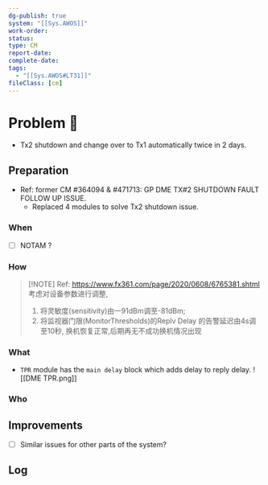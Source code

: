 ```yaml
---
dg-publish: true
system: "[[Sys.AWOS]]"
work-order:  
status: 
type: CM
report-date: 
complete-date: 
tags:
  - "[[Sys.AWOS#LT31]]"
fileClass: [cm]
---
```


# Problem 🐞
- Tx2 shutdown and change over to Tx1 automatically twice in 2 days.
## Preparation
- Ref: former CM #364094 & #471713:  GP DME TX#2 SHUTDOWN FAULT FOLLOW UP ISSUE.
	- Replaced 4 modules to solve Tx2 shutdown issue.
### When
- [ ] NOTAM ?
### How
> [!NOTE] Ref: https://www.fx361.com/page/2020/0608/6765381.shtml
> 考虑对设备参数进行调整,
> 1) 将灵敏度(sensitivity)由一91dBm调至-81dBm;
> 2) 将监视器门限(MonitorThresholds)的Replv Delay 的告警延迟由4s调至10秒,
> 换机恢复正常,后期再无不成功换机情况出现
### What
- `TPR` module has the `main delay` block which adds delay to reply delay.
![[DME TPR.png]]
### Who

## Improvements
- [ ] Similar issues for other parts of the system?

## Log

